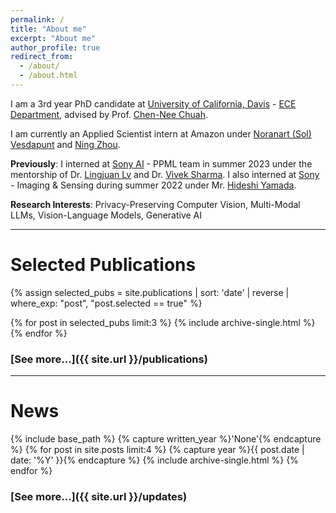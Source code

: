 ```yaml
---
permalink: /
title: "About me"
excerpt: "About me"
author_profile: true
redirect_from: 
  - /about/
  - /about.html
---
```


I am a 3rd year PhD candidate at [University of California, Davis](https://www.ucdavis.edu/) - [ECE Department](https://ece.ucdavis.edu/), advised by Prof. [Chen-Nee Chuah](https://www.ece.ucdavis.edu/~chuah/rubinet/people/chuah/bio.html). 
<!-- I received my B.S. (Computer Engineering major, Computer Science minor) from UC Davis in December 2020 and my M.S. in March 2024.  -->
I am currently an Applied Scientist intern at Amazon under [Noranart (Sol) Vesdapunt](https://noranart.com/?i=1) and [Ning Zhou](https://www.linkedin.com/in/ningzh). 

**Previously**: I interned at [Sony AI](https://ai.sony/) - PPML team in summer 2023 under the mentorship of Dr. [Lingjuan Lv](https://sites.google.com/view/lingjuan-lyu/home?authuser=0) and Dr. [Vivek Sharma](https://vivoutlaw.github.io/index.html). I also interned at [Sony](https://www.sony.com/en/) - Imaging & Sensing during summer 2022 under Mr. [Hideshi Yamada](https://www.linkedin.com/in/hideshi-yamada-3593aa101/?originalSubdomain=jp). 

**Research Interests**: Privacy-Preserving Computer Vision, Multi-Modal LLMs, Vision-Language Models, Generative AI

<!-- **Previous work**:
  - Adversarial Robustness
  - Neural Network Pruning
  - Model Extraction/Fingerprinting -->

-----

# Selected Publications

{% assign selected_pubs = site.publications | sort: 'date' | reverse | where_exp: "post", "post.selected == true" %}

{% for post in selected_pubs limit:3 %}
  {% include archive-single.html %}
{% endfor %}

### [See more...]({{ site.url }}/publications)

-----

# News

{% include base_path %}
{% capture written_year %}'None'{% endcapture %}
{% for post in site.posts  limit:4  %}
  {% capture year %}{{ post.date | date: '%Y' }}{% endcapture %}
  {% include archive-single.html %}
{% endfor %}

### [See more...]({{ site.url }}/updates)
